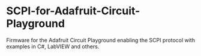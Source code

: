 # SCPI-for-Adafruit-Circuit-Playground
Firmware for the Adafruit Circuit Playground enabling the SCPI protocol with examples in C#, LabVIEW and others.

